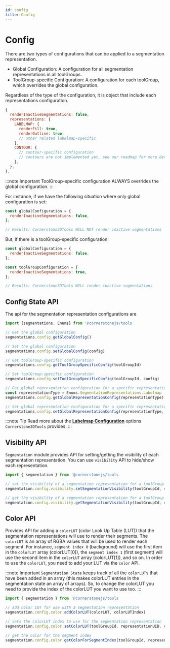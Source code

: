 ```yaml
---
id: config
title: Config
---
```


# Config

There are two types of configurations that can be applied to a segmentation representation.

- Global Configuration: A configuration for all segmentation representations in all toolGroups.
- ToolGroup-specific Configuration: A configuration for each toolGroup, which overrides the global configuration.

Regardless of the type of the configuration, it is object that include each representations configuration.

```js
{
  renderInactiveSegmentations: false,
  representations: {
    LABELMAP: {
      renderFill: true,
      renderOutline: true,
      // other related labelmap-specific
    },
    CONTOUR: {
      // contour-specific configuration
      // contours are not implemented yet, see our roadmap for more details
    },
  },
},

```

:::note Important
ToolGroup-specific configuration ALWAYS overrides the global configuration.
:::

For instance, if we have the following situation where only global configuration is set:

```js
const globalConfiguration = {
  renderInactiveSegmentations: false,
};

// Results: Cornerstone3DTools WILL NOT render inactive segmentations
```

But, if there is a toolGroup-specific configuration:

```js
const globalConfiguration = {
  renderInactiveSegmentations: false,
};

const toolGroupConfiguration = {
  renderInactiveSegmentations: true,
};

// Results: Cornerstone3DTools WILL render inactive segmentations
```

## Config State API

The api for the segmentation representation configurations are

```js
import {segmentations, Enums} from '@cornerstonejs/tools

// Get the global configuration
segmentations.config.getGlobalConfig()

// Set the global configuration
segmentations.config.setGlobalConfig(config)

// Get toolGroup-specific configuration
segmentations.config.getToolGroupSpecificConfig(toolGroupId)

// Set toolGroup-specific configuration
segmentations.config.setToolGroupSpecificConfig(toolGroupId, config)

// Get global representation configuration for a specific representation (e.g., labelmap)
const representationType = Enums.SegmentationRepresentations.Labelmap
segmentations.config.getGlobalRepresentationConfig(representationType)

// Set global representation configuration for a specific representation (e.g., labelmap)
segmentations.config.setGlobalRepresentationConfig(representationType, config)
```

:::note Tip
Read more about the [**Labelmap Configuration**](/api/tools/namespace/Types#LabelmapConfig) options `Cornerstone3DTools` provides.
:::

## Visibility API

`Segmentation` module provides API for setting/getting the visibility of each segmentation representation. You can use
`visibility` API to hide/show each representation.

```js
import { segmentation } from '@cornerstonejs/tools

// set the visibility of a segmentation representation for a toolGroup
segmentation.config.visibility.setSegmentationVisibility(toolGroupId, representationUID, visibility)

// get the visibility of a segmentation representation for a toolGroup
segmentation.config.visibility.getSegmentationVisibility(toolGroupId, representationUID)
```


## Color API

Provides API for adding a `colorLUT` (color Look Up Table (LUT)) that the segmentation representations will use to render their segments. The `colorLUT`
is an array of RGBA values that will be used to render each segment.
For instance, `segment index 0` (background) will use the first item in the `colorLUT` array (colorLUT[0]), the `segment index 1`
(first segment) will use the second item in the `colorLUT` array (colorLUT[1]), and so on. In order to use the `colorLUT`,
you need to add your LUT via the `color` API.

:::note Important
`Segmentation State` keeps track of all the `colorLUT`s that have been added in an array (this makes colorLUT entries in the segmentation state an array of arrays). So, to change the colorLUT you need to provide the index of the colorLUT you want to
use too.
:::

```js
import { segmentation } from '@cornerstonejs/tools

// add color LUT for use with a segmentation representation
segmentation.config.color.addColorLUT(colorLUT, colorLUTIndex)

// sets the colorLUT index to use for the segmentation representation
segmentation.config.color.setColorLUT(toolGroupId, representationUID, colorLUTIndex)

// get the color for the segment index
segmentation.config.color.getColorForSegmentIndex(toolGroupId, representationUID, segmentIndex)
```
